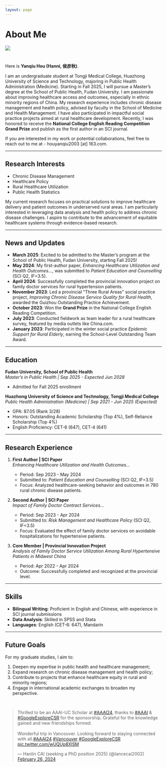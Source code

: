 ```yaml
---
layout: page
---
```


# About Me

<img src="https://houyanqiu.github.io//houyanqiu.jpg" class="floatpic">

# 

Here is **Yanqiu Hou (Hanni, 侯彦秋)**.<br>

I am an undergraduate student at Tongji Medical College, Huazhong University of Science and Technology, majoring in Public Health Administration (Medicine). Starting in Fall 2025, I will pursue a Master’s degree at the School of Public Health, Fudan University. I am passionate about improving healthcare access and outcomes, especially in ethnic minority regions of China. My research experience includes chronic disease management and health policy, advised by faculty in the School of Medicine and Health Management. I have also participated in impactful social practice projects aimed at rural healthcare development. Recently, I was honored to receive the **National College English Reading Competition Grand Prize** and publish as the first author in an SCI journal.

If you are interested in my work or potential collaborations, feel free to reach out to me at - houyanqiu2003 [at] 163.com.

---

## Research Interests

- Chronic Disease Management
- Healthcare Policy
- Rural Healthcare Utilization
- Public Health Statistics

My current research focuses on practical solutions to improve healthcare delivery and patient outcomes in underserved rural areas. I am particularly interested in leveraging data analysis and health policy to address chronic disease challenges. I aspire to contribute to the advancement of equitable healthcare systems through evidence-based research.

---

## News and Updates

- **March 2025**: Excited to be admitted to the Master’s program at the School of Public Health, Fudan University, starting Fall 2025!
- **May 2024**: My first-author paper, *Enhancing Healthcare Utilization and Health Outcomes...*, was submitted to *Patient Education and Counselling* (SCI Q2, IF=3.5).
- **April 2024**: Successfully completed the provincial innovation project on family doctor services for rural hypertension patients.
- **November 2023**: Led a provincial "Three Rural Areas" social practice project, *Improving Chronic Disease Service Quality for Rural Health*, awarded the Guizhou Outstanding Practice Achievement.
- **October 2023**: Won the **Grand Prize** in the National College English Reading Competition.
- **July 2023**: Conducted fieldwork as team leader for a rural healthcare survey, featured by media outlets like China.com.
- **January 2023**: Participated in the winter social practice *Epidemic Support for Rural Elderly*, earning the School-Level Outstanding Team Award.

---

## Education

**Fudan University, School of Public Health**  
*Master’s in Public Health | Sep 2025 - Expected Jun 2028*  

- Admitted for Fall 2025 enrollment  

**Huazhong University of Science and Technology, Tongji Medical College**  
*Public Health Administration (Medicine) | Sep 2021 - Jun 2025 (Expected)*  

- GPA: 87.05 (Rank 3/28)  
- Honors: Outstanding Academic Scholarship (Top 4%), Self-Reliance Scholarship (Top 4%)  
- English Proficiency: CET-6 (647), CET-4 (641)  

---

## Research Experience

1. **First Author | SCI Paper**  
   *Enhancing Healthcare Utilization and Health Outcomes...*  
   
   - Period: Sep 2023 - May 2024  
   - Submitted to: *Patient Education and Counselling* (SCI Q2, IF=3.5)  
   - Focus: Analyzed healthcare-seeking behavior and outcomes in 780 rural chronic disease patients.

2. **Second Author | SCI Paper**  
   *Impact of Family Doctor Contract Services...*  
   
   - Period: Sep 2023 - Apr 2024  
   - Submitted to: *Risk Management and Healthcare Policy* (SCI Q2, IF=3.5)  
   - Focus: Evaluated the effect of family doctor services on avoidable hospitalizations for hypertensive patients.

3. **Core Member | Provincial Innovation Project**  
   *Analysis of Family Doctor Service Utilization Among Rural Hypertensive Patients in Midwest China*  
   
   - Period: Apr 2022 - Apr 2024  
   - Outcome: Successfully completed and recognized at the provincial level.

---

## Skills

- **Bilingual Writing**: Proficient in English and Chinese, with experience in SCI journal submissions  
- **Data Analysis**: Skilled in SPSS and Stata  
- **Languages**: English (CET-6: 647), Mandarin  

---

## Future Goals

For my graduate studies, I aim to:  

1. Deepen my expertise in public health and healthcare management;  
2. Expand research on chronic disease management and health policy;  
3. Contribute to projects that enhance healthcare equity in rural and minority regions;  
4. Engage in international academic exchanges to broaden my perspective.

<br>

<blockquote class="twitter-tweet"><p lang="en" dir="ltr">Thrilled to be an AAAI-UC Scholar at <a href="https://twitter.com/hashtag/AAAI24?src=hash&ref_src=twsrc%5Etfw">#AAAI24</a>, thanks to <a href="https://twitter.com/hashtag/AAAI?src=hash&ref_src=twsrc%5Etfw">#AAAI</a> & <a href="https://twitter.com/hashtag/GoogleExploreCSR?src=hash&ref_src=twsrc%5Etfw">#GoogleExploreCSR</a> for the sponsorship. Grateful for the knowledge gained and new friendships formed.<br><br>Wonderful trip in Vancouver. Looking forward to staying connected with all.<a href="https://twitter.com/hashtag/AAAI24?src=hash&ref_src=twsrc%5Etfw">#AAAI24</a> <a href="https://twitter.com/hashtag/Vancouver?src=hash&ref_src=twsrc%5Etfw">#Vancouver</a> <a href="https://twitter.com/hashtag/GoogleExploreCSR?src=hash&ref_src=twsrc%5Etfw">#GoogleExploreCSR</a> <a href="https://t.co/wUQUp8XlSM">pic.twitter.com/wUQUp8XlSM</a></p>— Hanlin CAI (seeking a PhD position 2025) (@lancecai2002) <a href="https://twitter.com/lancecai2002/status/1762210025173344260?ref_src=twsrc%5Etfw">February 26, 2024</a></blockquote> <script async src="https://platform.twitter.com/widgets.js" charset="utf-8"></script>
